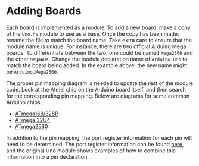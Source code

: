 # Adding Boards

Each board is implemented as a module. To add a new board, make a copy of the
`Uno.hs` module to use as a base. Once the copy has been made, rename the file
to match the board name. Take extra care to ensure that the module name is
unique. For instance, there are two official Arduino Mega boards. To
differentiate between the two, one could be named `Mega2560` and the other
`MegaADK`. Change the module declaration name of `Arduino.Uno` to match the
board being added. In the example above, the new name might be
`Arduino.Mega2560`.

The proper pin mapping diagram is needed to update the rest of the module code.
Look at the Atmel chip on the Arduino board itself, and then search for the
corresponding pin mapping. Below are diagrams for some common Arduino chips.

- [ATmega168/328P](https://www.arduino.cc/en/Hacking/PinMapping168)
- [ATmega 32U4](https://www.arduino.cc/en/Hacking/PinMapping32u4)
- [ATmega2560](https://www.arduino.cc/en/Hacking/PinMapping2560)

In addition to the pin mapping, the port register information for each pin
will need to be determined. The port register information can be found
[here](https://www.arduino.cc/en/Reference/PortManipulation), and the original
Uno module shows examples of how to combine this information into a pin declaration. 
